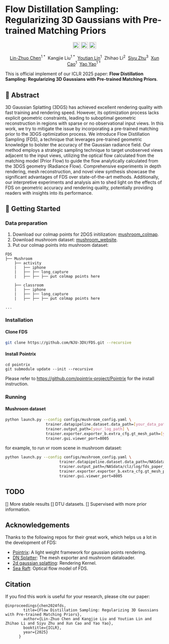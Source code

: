 # Flow Distillation Sampling: Regularizing 3D Gaussians with Pre-trained Matching Priors
<div align="center">
  <a href=https://nju-3dv.github.io/projects/fds/ target="_blank"><img src=https://img.shields.io/badge/Project%20Page-333399.svg?logo=googlehome height=22px></a>
  <a href=https://nju-3dv.github.io/projects/fds/fds.pdf target="_blank"><img src=https://img.shields.io/badge/Paper-b5212f.svg?logo=paperswithcode height=22px></a>
  <a href=https://arxiv.org/abs/2502.07615 target="_blank"><img src=https://img.shields.io/badge/Arxiv-b5212f.svg?logo=arxiv height=22px></a>
</div>



<p align="center">
<span class="author-block">
                <a href="https://linzhuo.xyz">Lin-Zhuo Chen</a><sup>1 *</sup>&nbsp
              </span>
              <span class="author-block">
                Kangjie Liu</a><sup>1 *</sup>&nbsp</span>
              <span class="author-block">
                <a href="https://linyou.github.io/">Youtian
                  Lin</a><sup>1</sup>&nbsp
              </span>
              <span class="author-block">
                Zhihao Li<sup>2</sup>&nbsp</span>
              <span class="author-block">
                <a href="https://siyuzhu-fudan.github.io/">
                  Siyu Zhu</a><sup>3</sup>&nbsp
              </span>
              <span class="author-block">
                <a href="https://cite.nju.edu.cn/People/Faculty/20190621/i5054.html">
                  Xun Cao</a><sup>1</sup>&nbsp
              </span>
              <span class="author-block">
                <a href="https://yoyo000.github.io/">
                  Yao Yao</a><sup>1 †</sup>&nbsp
              </span>
</p>

This is official implement of our ICLR 2025 paper: **Flow Distillation Sampling: Regularizing 3D Gaussians with Pre-trained Matching Priors**.


## 📝 Abstract

3D Gaussian Splatting (3DGS) has achieved excellent rendering quality with fast training and rendering speed. However, its optimization process lacks explicit geometric constraints, leading to suboptimal geometric reconstruction in regions with sparse or no observational input views. In this work, we try to mitigate the issue by incorporating a pre-trained matching prior to the 3DGS optimization process. We introduce Flow Distillation Sampling (FDS), a technique that leverages pre-trained geometric knowledge to bolster the accuracy of the Gaussian radiance field. Our method employs a strategic sampling technique to target unobserved views adjacent to the input views, utilizing the optical flow calculated from the matching model (Prior Flow) to guide the flow analytically calculated from the 3DGS geometry (Radiance Flow). Comprehensive experiments in depth rendering, mesh reconstruction, and novel view synthesis showcase the significant advantages of FDS over state-of-the-art methods. Additionally, our interpretive experiments and analysis aim to shed light on the effects of FDS on geometric accuracy and rendering quality, potentially providing readers with insights into its performance.

## 🚀 Getting Started

### Data preparation
1. Download our colmap points for 2DGS initilization: [mushroom_colmap](https://drive.google.com/drive/folders/1ExkHpQ4wkCDPMXvAn5uuiApvSUII1gVi?usp=drive_link).
2. Download mushroom dataset: [mushroom_website](https://github.com/TUTvision/MuSHRoom).
3. Put our colmap points into mushroom dataset:

```
FDS
├── Mushroom
    ├── activity
    |   ├── iphone
    |   ├── ├── long_capture
    |   ├── ├── ├── put colmap points here

    ├── classroom
    |   ├── iphone
    |   ├── ├── long_capture
    |   ├── ├── ├── put colmap points here

...
```

### Installation

#### Clone FDS
```bash
git clone https://github.com/NJU-3DV/FDS.git --recursive
```

#### Install Pointrix
```
cd pointrix
git submodule update --init --recursive
```
Please refer to https://github.com/pointrix-project/Pointrix for the install instruction.

### Running

#### Mushroom dataset

```bash
python launch.py --config configs/mushroom_config.yaml \
                  trainer.datapipeline.dataset.data_path=[your_data_path] \
                  trainer.output_path=[your_log_path] \
                  trainer.exporter.exporter_b.extra_cfg.gt_mesh_path=[your_mesh_path]  \
                  trainer.gui.viewer_port=8005
```

for example, to run vr room scene in mushroom dataset:

```bash
python launch.py --config configs/mushroom_config.yaml \
                        trainer.datapipeline.dataset.data_path=/NASdata/clz/data/mushroom/vr_room/iphone \
                        trainer.output_path=/NASdata/clz/log/fds_paper_final_v2/2dgs/fds_test/vr_room \
                        trainer.exporter.exporter_b.extra_cfg.gt_mesh_path=/NASdata/clz/data/mushroom/vr_room \
                        trainer.gui.viewer_port=8005
```

## TODO
[] More stable results
[] DTU datasets.
[] Supervised with more prior information.

## Acknowledgements

Thanks to the following repos for their great work, which helps us a lot in the development of FDS:

- [Pointrix](https://github.com/Pointrix-Project/Pointrix): A light weight framework for gaussian points rendering.
- [DN Splatter](https://github.com/maturk/dn-splatter): The mesh exporter and mushroom dataloader.
- [2d gaussian splatting](https://github.com/hbb1/2d-gaussian-splatting): Rendering Kernel.
- [Sea Raft](https://github.com/princeton-vl/SEA-RAFT): Optical flow model of FDS.


## Citation

If you find this work is useful for your research, please cite our paper:
```
@inproceedings{chen2024fds, 
        title={Flow Distillation Sampling: Regularizing 3D Gaussians with Pre-trained Matching Priors}, 
        author={Lin-Zhuo Chen and Kangjie Liu and Youtian Lin and Zhihao Li and Siyu Zhu and Xun Cao and Yao Yao}, 
        booktitle={ICLR}, 
        year={2025}
      }
```
